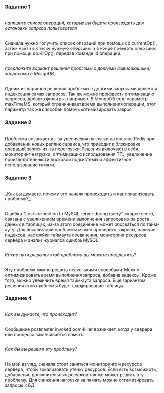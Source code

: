 <h3> Задание 1 </h3>

<br> _напишите список операций, которые вы будете производить для остановки запроса пользователя_

<br>Сначала нужно получить список операций при помощи db.currentOp(), затем найти в списке нужную операцию и в конце прервать операцию при помощи db.killOp(), передав команде id операции.

<br> _предложите вариант решения проблемы с долгими (зависающими) запросами в MongoDB._

<br> Одним из варинтов решения проблемы с долгими запросами является индексация самих запросов. Так же можно произвести оптимизацию запросов, добавив фильтры, например. В MongoDB есть параметр maxTimeMS, который ограничивает время выполнения операции, этот параметр так же способен помочь оптимизировать запрос  

<h3> Задание 2 </h3>

<br> Проблема возникает из-за увеличения нагрузки на инстанс Redis при добавлении новых реплик сервиса, что приводит к блокировке операций записи из-за перегрузки. Решения включают в себя мониторинг нагрузки, оптимизацию использования TTL, увеличение производительности дисковой подсистемы и эффективное использование памяти.

<h3> Задание 3 </h3>
<br>_Как вы думаете, почему это начало происходить и как локализовать проблему?_

<br> Ошибка "Lost connection to MySQL server during query", скорее всего, связана с увеличением времени выполнения запросов из-за роста данных в таблицах, из-за этого соединение может оборваться по тайм-ауту. Для локализации проблемы можно проверить запросы, наличие индексов, настройки таймаута соединения, мониторинг ресурсов сервера и анализ журналов ошибок MySQL.

<br> _Какие пути решения этой проблемы вы можете предложить?_

<br> Эту проблему можно решить несколькими способами. Можно оптимизировать время выполнения запроса, добавив индексы. Кроме того, можно увеличить время тайм-аута запроса. Ещё вариантом решения этой проблемы будет шардирование таблицы

<h3> Задание 4 </h3>

<br> _Как вы думаете, что происходит?_

<br> Сообщение postmaster invoked oom-killer возникает, когда у севрера или процесса заканчивается память 

<br> _Как бы вы решили эту проблему?_

<br> На мой взгляд, сначала стоит заняться мониторингом ресурсов сервера, чтобы локализовать утечку ресурсов. Если есть возможноть, добавление дополнительных ресурсов так же может решить эту проблему. Для снижения нагрузки на память можно оптимизировать запросы к БД
